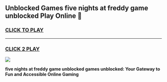 
## Unblocked Games five nights at freddy game unblocked Play Online 👋
<h3>
<a href="https://news.freeplayer.one?title=five_nights_at_freddy_game_unblocked&ref=17F">CLICK TO PLAY</a></h3>
<hr>

<h3>
<a href="https://news.freeplayer.one?title=five_nights_at_freddy_game_unblocked&ref=17F">CLICK 2 PLAY</a>
  
</h3>

<a href="https://news.freeplayer.one?title=five_nights_at_freddy_game_unblocked&ref=17F/"><img src="https://clearcache.store/games.png"></a>


**five nights at freddy game unblocked games unblocked: Your Gateway to Fun and Accessible Online Gaming**
